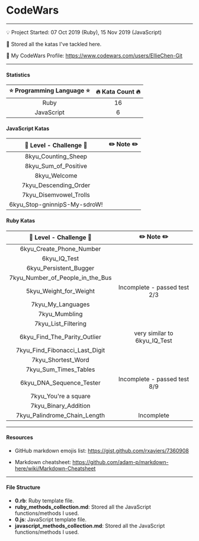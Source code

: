 # CodeWars

---

:bulb: Project Started: 07 Oct 2019 (Ruby), 15 Nov 2019 (JavaScript)

:love_letter: Stored all the katas I've tackled here.

:whale: My CodeWars Profile: https://www.codewars.com/users/EllieChen-Git

---

#### Statistics

| :star: Programming Language :star: | :fire: Kata Count :fire: |
| :--------------------------------: | :----------------------: |
|                Ruby                |            16            |
|             JavaScript             |            6             |

#### JavaScript Katas

| :rocket: Level - Challenge :rocket: | :pencil2: Note :pencil2: |
| :---------------------------------: | :----------------------: |
|         8kyu_Counting_Sheep         |                          |
|        8kyu_Sum_of_Positive         |                          |
|            8kyu_Welcome             |                          |
|        7kyu_Descending_Order        |                          |
|       7kyu_Disemvowel_Trolls        |                          |
|    6kyu_Stop-gninnipS-My-sdroW!     |                          |

#### Ruby Katas

| :rocket: Level - Challenge :rocket: |   :pencil2: Note :pencil2:   |
| :---------------------------------: | :--------------------------: |
|      6kyu_Create_Phone_Number       |                              |
|            6kyu_IQ_Test             |                              |
|       6kyu_Persistent_Bugger        |                              |
|  7kyu_Number_of_People_in_the_Bus   |                              |
|       5kyu_Weight_for_Weight        | Incomplete - passed test 2/3 |
|          7kyu_My_Languages          |                              |
|            7kyu_Mumbling            |                              |
|         7kyu_List_Filtering         |                              |
|    6kyu_Find_The_Parity_Outlier     | very similar to 6kyu_IQ_Test |
|   7kyu_Find_Fibonacci_Last_Digit    |                              |
|         7kyu_Shortest_Word          |                              |
|        7kyu_Sum_Times_Tables        |                              |
|      6kyu_DNA_Sequence_Tester       | Incomplete - passed test 8/9 |
|        7kyu_You're a square         |                              |
|        7kyu_Binary_Addition         |                              |
|    7kyu_Palindrome_Chain_Length     |          Incomplete          |

---

#### Resources

- GitHub markdown emojis list: https://gist.github.com/rxaviers/7360908

- Markdown cheatsheet: https://github.com/adam-p/markdown-here/wiki/Markdown-Cheatsheet

---

#### File Structure

- **0.rb**: Ruby template file.
- **ruby_methods_collection.md**: Stored all the JavaScript functions/methods I used.
- **0.js**: JavaScript template file.
- **javascript_methods_collection.md**: Stored all the JavaScript functions/methods I used.
